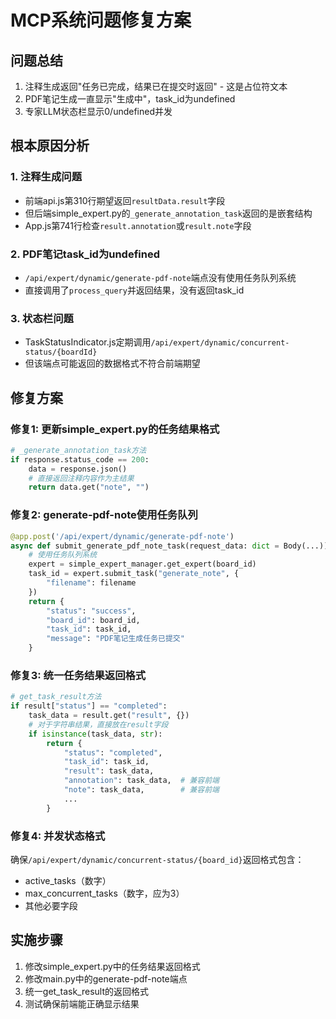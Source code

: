 # MCP系统问题修复方案

## 问题总结
1. 注释生成返回"任务已完成，结果已在提交时返回" - 这是占位符文本
2. PDF笔记生成一直显示"生成中"，task_id为undefined
3. 专家LLM状态栏显示0/undefined并发

## 根本原因分析

### 1. 注释生成问题
- 前端api.js第310行期望返回`resultData.result`字段
- 但后端simple_expert.py的`_generate_annotation_task`返回的是嵌套结构
- App.js第741行检查`result.annotation`或`result.note`字段

### 2. PDF笔记task_id为undefined
- `/api/expert/dynamic/generate-pdf-note`端点没有使用任务队列系统
- 直接调用了`process_query`并返回结果，没有返回task_id

### 3. 状态栏问题
- TaskStatusIndicator.js定期调用`/api/expert/dynamic/concurrent-status/{boardId}`
- 但该端点可能返回的数据格式不符合前端期望

## 修复方案

### 修复1: 更新simple_expert.py的任务结果格式
```python
# _generate_annotation_task方法
if response.status_code == 200:
    data = response.json()
    # 直接返回注释内容作为主结果
    return data.get("note", "")
```

### 修复2: generate-pdf-note使用任务队列
```python
@app.post('/api/expert/dynamic/generate-pdf-note')
async def submit_generate_pdf_note_task(request_data: dict = Body(...)):
    # 使用任务队列系统
    expert = simple_expert_manager.get_expert(board_id)
    task_id = expert.submit_task("generate_note", {
        "filename": filename
    })
    return {
        "status": "success",
        "board_id": board_id,
        "task_id": task_id,
        "message": "PDF笔记生成任务已提交"
    }
```

### 修复3: 统一任务结果返回格式
```python
# get_task_result方法
if result["status"] == "completed":
    task_data = result.get("result", {})
    # 对于字符串结果，直接放在result字段
    if isinstance(task_data, str):
        return {
            "status": "completed",
            "task_id": task_id,
            "result": task_data,
            "annotation": task_data,  # 兼容前端
            "note": task_data,        # 兼容前端
            ...
        }
```

### 修复4: 并发状态格式
确保`/api/expert/dynamic/concurrent-status/{board_id}`返回格式包含：
- active_tasks（数字）
- max_concurrent_tasks（数字，应为3）
- 其他必要字段

## 实施步骤
1. 修改simple_expert.py中的任务结果返回格式
2. 修改main.py中的generate-pdf-note端点
3. 统一get_task_result的返回格式
4. 测试确保前端能正确显示结果 